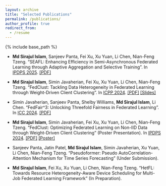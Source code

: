 ```yaml
---
layout: archive
title: "Selected Publications"
permalink: /publications/
author_profile: true
redirect_from:
  - /resume
---
```


{% include base_path %}
* **Md Sirajul Islam**, Sanjeev Panta, Fei Xu, Xu Yuan, Li Chen, Nian-Feng Tzeng. “SEAFL: Enhancing Efficiency in Semi-Asynchronous Federated Learning through Adaptive Aggregation and Selective Training”. In [IPDPS 2025](https://www.ipdps.org/ipdps2025/2025-organization.html). [[PDF]](https://arxiv.org/pdf/2503.05755)
  
* **Md Sirajul Islam**, Simin Javaherian, Fei Xu, Xu Yuan, Li Chen, Nian-Feng Tzeng. “FedClust: Tackling Data Heterogeneity in Federated Learning through Weight-Driven Client Clustering”. In [ICPP 2024](https://icpp2024.org/). [[PDF]](https://dl.acm.org/doi/pdf/10.1145/3673038.3673151) [[Slides]](https://drive.google.com/file/d/1xh0FDqwGkXmkErV48P9XQKslskEd3PrG/view?usp=sharing)
  
* Simin Javaherian, Sanjeev Panta, Shelby Williams, **Md Sirajul Islam**, Li Chen. “FedFair^3: Unlocking Threefold Fairness in Federated Learning”. In [ICC 2024](https://icc2024.ieee-icc.org/). [[PDF]](https://ieeexplore.ieee.org/document/10622273)
  
* **Md Sirajul Islam**, Simin Javaherian, Fei Xu, Xu Yuan, Li Chen, Nian-Feng Tzeng. “FedClust: Optimizing Federated Learning on Non-IID Data through Weight-Driven Client Clustering” (Poster Presentation). In [IPDPS 2024](https://www.ipdps.org/ipdps2024/). [[PDF]](https://www.computer.org/csdl/proceedings-article/ipdpsw/2024/646000b184/1YTsaK0P37q) [[Poster]](https://drive.google.com/file/d/19LQj8I4MjtUqHp4iG9cpQcvOG1WqIP0T/view?usp=sharing)

* Sanjeev Panta, Jatin Patel, **Md Sirajul Islam**, Simin Javaherian, Xu Yuan, Li Chen, Nian-Feng Tzeng. “Pseudoformer: Pseudo AutoCorrelation-Attention Mechanism for Time Series Forecasting” (Under Submission).

* **Md Sirajul Islam**, Fei Xu, Xu Yuan, Li Chen, Nian-Feng Tzeng. “HetFL: Towards Resource Heterogeneity-Aware Device Scheduling for Multi-Job Federated Learning Framework” (In Preparation).
  
